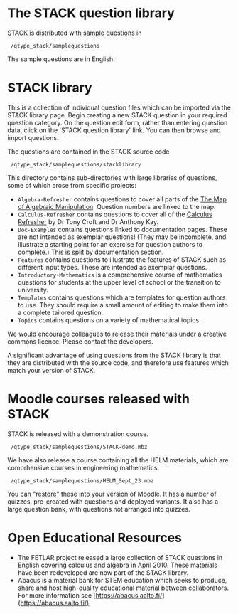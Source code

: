 # The STACK question library

STACK is distributed with sample questions in

     /qtype_stack/samplequestions

The sample questions are in English.

# STACK library # 

This is a collection of individual question files which can be imported via the STACK library page. Begin creating a new STACK question in your required question category. On the question edit form, rather than entering question data, click on the 'STACK question library' link. You can then browse and import questions.

The questions are contained in the STACK source code

     /qtype_stack/samplequestions/stacklibrary

This directory contains sub-directories with large libraries of questions, some of which arose from specific projects:

* `Algebra-Refresher` contains questions to cover all parts of the [The Map of Algebraic Manipulation](Algebra_refresher.md). Question numbers are linked to the map.
* `Calculus-Refresher` contains questions to cover all of the [Calculus Refresher](https://docs.stack-assessment.org/static/final0502-calc-ref-ukmlsc.pdf) by Dr Tony Croft and Dr Anthony Kay.
* `Doc-Examples` contains questions linked to documentation pages.  These are not intended as exemplar questions!  (They may be incomplete, and illustrate a starting point for an exercise for question authors to complete.) This is split by documentation section.
* `Features` contains questions to illustrate the features of STACK such as different input types.  These are intended as exemplar questions.
* `Introductory-Mathematics` is a comprehensive course of mathematics questions for students at the upper level of school or the transition to university. 
* `Templates` contains questions which are templates for question authors to use. They should require a small amount of editing to make them into a complete tailored question.
* `Topics` contains questions on a variety of mathematical topics.

We would encourage colleagues to release their materials under a creative commons licence.  Please contact the developers.

A significant advantage of using questions from the STACK library is that they are distributed with the source code, and therefore use features which match your version of STACK.

# Moodle courses released with STACK #

STACK is released with a demonstration course.

     /qtype_stack/samplequestions/STACK-demo.mbz

We have also release a course containing all the HELM materials, which are comprhensive courses in engineering mathematics.

     /qtype_stack/samplequestions/HELM_Sept_23.mbz

You can "restore" these into your version of Moodle.  It has a number of quizzes, pre-created with questions and deployed variants.  It also has a large question bank, with questions not arranged into quizzes.

# Open Educational Resources #

* The FETLAR project released a large collection of STACK questions in English covering calculus and algebra in April 2010.  These materials have been redeveloped are now part of the STACK library.
* Abacus is a material bank for STEM education which seeks to produce, share and host high-quality educational material between collaborators.  For more information see [https://abacus.aalto.fi/](https://abacus.aalto.fi/)